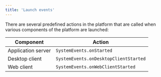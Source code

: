 ```yaml
---
title: 'Launch events'
---
```


There are several predefined actions in the platform that are called when various components of the platform are launched:

| Component          | Action                                |
| ------------------ | ------------------------------------- |
| Application server | `SystemEvents.onStarted`              |
| Desktop client     | `SystemEvents.onDesktopClientStarted` |
| Web client         | `SystemEvents.onWebClientStarted`     |